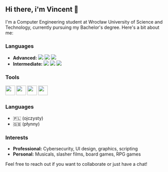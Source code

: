 ## Hi there, i'm Vincent 👋

I'm a Computer Engineering student at Wrocław University of Science and Technology, currently pursuing my Bachelor's degree. Here's a bit about me:

### Languages

- **Advanced:** 
  <img src="https://img.shields.io/badge/C-00599C?style=for-the-badge&logo=c&logoColor=white"   /> 
  <img src="https://img.shields.io/badge/C%2B%2B-00599C?style=for-the-badge&logo=c%2B%2B&logoColor=white"   /> 
  <img src="https://img.shields.io/badge/Python-FFD43B?style=for-the-badge&logo=python&logoColor=blue"   />
- **Intermediate:** 
  <img src="https://img.shields.io/badge/GNU%20Bash-4EAA25?style=for-the-badge&logo=GNU%20Bash&logoColor=white"   /> 
  <img src="https://img.shields.io/badge/HTML5-E34F26?style=for-the-badge&logo=html5&logoColor=white"   /> 
  <img src="https://img.shields.io/badge/CSS3-1572B6?style=for-the-badge&logo=css3&logoColor=white"   />

### Tools

  <img src=https://raw.githubusercontent.com/marwin1991/profile-technology-icons/refs/heads/main/icons/linux.png width="30" height="30"   /> <img src="https://raw.githubusercontent.com/marwin1991/profile-technology-icons/refs/heads/main/icons/git.png" width="30" height="30"  />    <img src="https://raw.githubusercontent.com/marwin1991/profile-technology-icons/refs/heads/main/icons/docker.png"  width="30" height="30" /> <img src="https://raw.githubusercontent.com/marwin1991/profile-technology-icons/refs/heads/main/icons/figma.png" width="30" height="30"   />

### Languages

- 🇵🇱 (ojczysty) 
- 🇬🇧 (płynny)


### Interests
- **Professional:** Cybersecurity, UI design, graphics, scripting
- **Personal:** Musicals, slasher films, board games, RPG games

Feel free to reach out if you want to collaborate or just have a chat!
